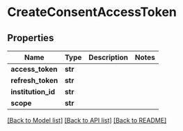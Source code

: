 # CreateConsentAccessToken

## Properties
Name | Type | Description | Notes
------------ | ------------- | ------------- | -------------
**access_token** | **str** |  | 
**refresh_token** | **str** |  | 
**institution_id** | **str** |  | 
**scope** | **str** |  | 

[[Back to Model list]](../README.md#documentation-for-models) [[Back to API list]](../README.md#documentation-for-api-endpoints) [[Back to README]](../README.md)



